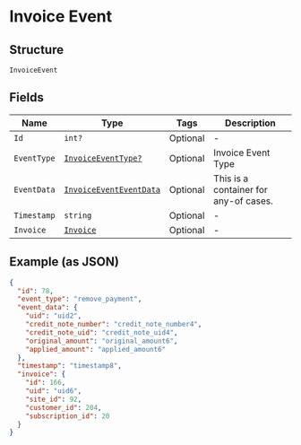 
# Invoice Event

## Structure

`InvoiceEvent`

## Fields

| Name | Type | Tags | Description |
|  --- | --- | --- | --- |
| `Id` | `int?` | Optional | - |
| `EventType` | [`InvoiceEventType?`](../../doc/models/invoice-event-type.md) | Optional | Invoice Event Type |
| `EventData` | [`InvoiceEventEventData`](../../doc/models/containers/invoice-event-event-data.md) | Optional | This is a container for any-of cases. |
| `Timestamp` | `string` | Optional | - |
| `Invoice` | [`Invoice`](../../doc/models/invoice.md) | Optional | - |

## Example (as JSON)

```json
{
  "id": 78,
  "event_type": "remove_payment",
  "event_data": {
    "uid": "uid2",
    "credit_note_number": "credit_note_number4",
    "credit_note_uid": "credit_note_uid4",
    "original_amount": "original_amount6",
    "applied_amount": "applied_amount6"
  },
  "timestamp": "timestamp8",
  "invoice": {
    "id": 166,
    "uid": "uid6",
    "site_id": 92,
    "customer_id": 204,
    "subscription_id": 20
  }
}
```

